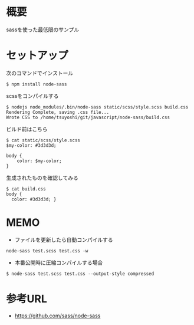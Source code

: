 # 概要
sassを使った最低限のサンプル

# セットアップ
次のコマンドでインストール
```
$ npm install node-sass
```

scssをコンパイルする
```
$ nodejs node_modules/.bin/node-sass static/scss/style.scss build.css
Rendering Complete, saving .css file...
Wrote CSS to /home/tsuyoshi/git/javascript/node-sass/build.css
```

ビルド前はこちら
```
$ cat static/scss/style.scss 
$my-color: #3d3d3d;

body {
	color: $my-color;
}
```

生成されたものを確認してみる
```
$ cat build.css 
body {
  color: #3d3d3d; }
```

# MEMO
- ファイルを更新したら自動コンパイルする
```
node-sass test.scss test.css -w
```
- 本番公開時に圧縮コンパイルする場合
```
$ node-sass test.scss test.css --output-style compressed
```

# 参考URL
- https://github.com/sass/node-sass

